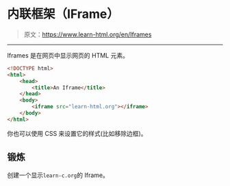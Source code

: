 # 内联框架（IFrame）

> 原文：<https://www.learn-html.org/en/Iframes>

* * *

Iframes 是在网页中显示网页的 HTML 元素。

```html
<!DOCTYPE html>
<html>
    <head>
        <title>An Iframe</title>
    </head>
    <body>
        <iframe src="learn-html.org"></iframe>
    </body>
</html> 
```

你也可以使用 CSS 来设置它的样式(比如移除边框)。

## 锻炼

创建一个显示`learn-c.org`的 Iframe。